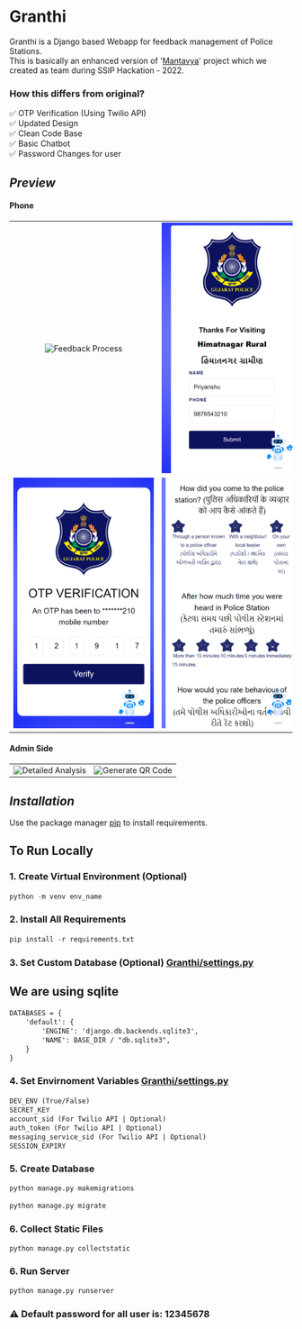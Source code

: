 # Granthi

Granthi is a Django based Webapp for feedback management of Police Stations. <br>
This is basically an enhanced version of '[Mantavya](https://github.com/Nisheet-Patel/Mantavya)' project which we created as team
during SSIP Hackation - 2022.

### How this differs from original?

✅ OTP Verification (Using Twilio API) <br>
✅ Updated Design <br>
✅ Clean Code Base <br>
✅ Basic Chatbot <br>
✅ Password Changes for user <br>

## *Preview*

#### Phone
<!-- Feedback Process -->
<table>
  <tr>
    <td align="center">
      <img src="previews/1.gif" alt="Feedback Process" title="Feedback Process" style="max-width: 250px">
    </td>
    <td align="center">
      <img src="previews/2.png" alt="Feedback Process" title="Feedback Process" style="max-width: 250px">
    </td>
    <td align="center">
      <img src="previews/3.png" alt="Feedback Process" title="Feedback Process" style="max-width: 250px">
    </td>
  </tr>
  <tr>
    <td align="center">
      <img src="previews/4.png" alt="OTP Verification" title="OTP Verification" style="max-width: 250px">
    </td>
    <td align="center">
      <img src="previews/5.png" alt="OTP Verification" title="OTP Verification" style="max-width: 250px">
    </td>
  </tr>
</table>

#### Admin Side

<!-- Admin Side -->
<table>
  <tr>
    <td align="center">
      <img src="previews/4.gif" alt="Detailed Analysis" title="Detailed Analysis" style="max-width: 400px">
    </td>
    <td align="center">
      <img src="previews/5.gif" alt="Generate QR Code" title="Generate QR Code" style="max-width: 400px">
    </td>
  </tr>
</table>


## *Installation*

Use the package manager [pip](https://pip.pypa.io/en/stable/) to install requirements.

## To Run Locally

### 1. Create Virtual Environment (Optional)
```python
python -m venv env_name
```

### 2. Install All Requirements
```python
pip install -r requirements.txt
```

### 3. Set Custom Database (Optional) [Granthi/settings.py](Granthi/settings.py)

## We are using sqlite

```
DATABASES = {
    'default': {
        'ENGINE': 'django.db.backends.sqlite3',
        'NAME': BASE_DIR / "db.sqlite3",
    }
}
```
### 4. Set Envirnoment Variables [Granthi/settings.py](Granthi/settings.py)

```
DEV_ENV (True/False)
SECRET_KEY
account_sid (For Twilio API | Optional)
auth_token (For Twilio API | Optional)
messaging_service_sid (For Twilio API | Optional)
SESSION_EXPIRY
```

### 5. Create Database

```python
python manage.py makemigrations
```

```python
python manage.py migrate
```

### 6. Collect Static Files

```
python manage.py collectstatic
```

### 6. Run Server
```python
python manage.py runserver
```

### ⚠️ Default password for all user is: 12345678